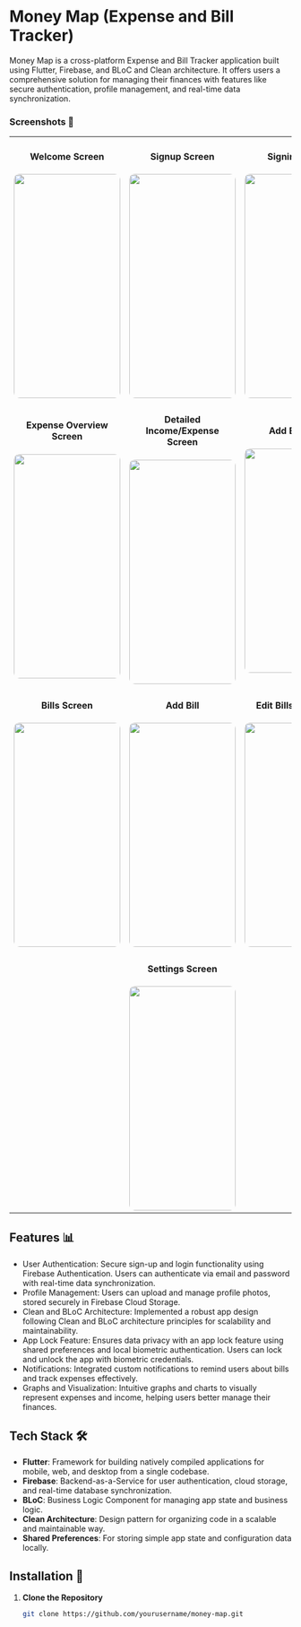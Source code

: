 # Money Map (Expense and Bill Tracker)

Money Map is a cross-platform Expense and Bill Tracker application built using Flutter, Firebase, and BLoC and Clean architecture. It offers users a comprehensive solution for managing their finances with features like secure authentication, profile management, and real-time data synchronization.

### Screenshots 📸 

<table width="100%">
  <tr>
    <td align="center" width="33%">
      <h4>Welcome Screen</h4>
      <img src="https://github.com/user-attachments/assets/515534d5-5593-4815-bfa0-1683bb9aabb1" width="190" height="400" style="border-radius: 10px;">
    </td>
    <td align="center" width="33%">
      <h4>Signup Screen</h4>
      <img src="https://github.com/user-attachments/assets/68d0b0d3-9787-4a62-9791-a4476d5c175e" width="190" height="400" style="border-radius: 10px;">
    </td>
    <td align="center" width="33%">
      <h4>Signin Screen</h4>
      <img src="https://github.com/user-attachments/assets/25277737-b260-4df8-a55e-f2beaee03b58" width="190" height="400" style="border-radius: 10px;">
    </td>
  </tr>
  <tr>
    <td align="center" width="33%">
      <h4>Expense Overview Screen</h4>
      <img src="https://github.com/user-attachments/assets/d75f2803-5b9f-471e-a31a-f12e2407962e" width="190" height="400" style="border-radius: 10px;">
    </td>
    <td align="center" width="33%">
      <h4>Detailed Income/Expense Screen</h4>
      <img src="https://github.com/user-attachments/assets/8ebf2d63-6998-492a-b67b-fd3ee7c528a1" width="190" height="400" style="border-radius: 10px;">
    </td>
    <td align="center" width="33%">
      <h4>Add Expense</h4>
      <img src="https://github.com/user-attachments/assets/4353a4c0-c40e-4ab3-8b5a-b731df40ea7d" width="190" height="400" style="border-radius: 10px;">
    </td>
  </tr>
  <tr>
    <td align="center" width="33%">
      <h4>Bills Screen</h4>
      <img src="https://github.com/user-attachments/assets/d5795f79-b536-4fd6-806d-44660c63f861" width="190" height="400" style="border-radius: 10px;">
    </td>
    <td align="center" width="33%">
      <h4>Add Bill</h4>
      <img src="https://github.com/user-attachments/assets/2b2e5966-0946-4dbf-905f-5cb5a30737b9" width="190" height="400" style="border-radius: 10px;">
    </td>
    <td align="center" width="33%">
      <h4>Edit Bills/Expenses</h4>
      <img src="https://github.com/user-attachments/assets/54001215-46e3-4c32-965b-9e7ecf2863eb" width="190" height="400" style="border-radius: 10px;">
    </td>
  </tr>
  <tr>
    <td align="center" width="100%" colspan="3">
      <h4>Settings Screen</h4>
      <img src="https://github.com/user-attachments/assets/8ddb6312-fde0-4ab5-b44d-619c3ff5314c" width="190" height="400" style="border-radius: 10px;">
    </td>
  </tr>
</table>






## Features 📊 

- User Authentication: Secure sign-up and login functionality using Firebase Authentication. Users can authenticate via email and password with real-time data synchronization.
- Profile Management: Users can upload and manage profile photos, stored securely in Firebase Cloud Storage.
- Clean and BLoC Architecture: Implemented a robust app design following Clean and BLoC architecture principles for scalability and maintainability.
- App Lock Feature: Ensures data privacy with an app lock feature using shared preferences and local biometric authentication. Users can lock and unlock the app with biometric credentials.
- Notifications: Integrated custom notifications to remind users about bills and track expenses effectively.
- Graphs and Visualization: Intuitive graphs and charts to visually represent expenses and income, helping users better manage their finances.

## Tech Stack 🛠️

- **Flutter**: Framework for building natively compiled applications for mobile, web, and desktop from a single codebase.
- **Firebase**: Backend-as-a-Service for user authentication, cloud storage, and real-time database synchronization.
- **BLoC**: Business Logic Component for managing app state and business logic.
- **Clean Architecture**: Design pattern for organizing code in a scalable and maintainable way.
- **Shared Preferences**: For storing simple app state and configuration data locally.

## Installation 🚀 

1. **Clone the Repository** 

   ```bash
   git clone https://github.com/yourusername/money-map.git
